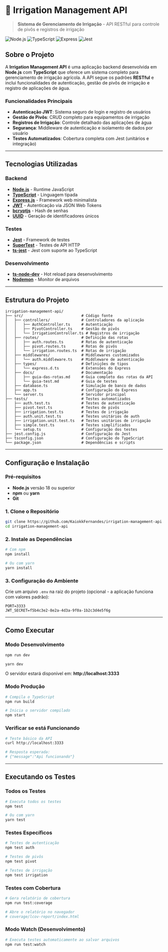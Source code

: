 # 🌾 Irrigation Management API

> **Sistema de Gerenciamento de Irrigação** - API RESTful para controle de pivôs e registros de irrigação

![Node.js](https://img.shields.io/badge/Node.js-v18%2B-green)
![TypeScript](https://img.shields.io/badge/TypeScript-5.9.2-blue)
![Express](https://img.shields.io/badge/Express-5.1.0-lightgrey)
![Jest](https://img.shields.io/badge/Jest-29.7.0-red)

## Sobre o Projeto

A **Irrigation Management API** é uma aplicação backend desenvolvida em **Node.js** com **TypeScript** que oferece um sistema completo para gerenciamento de irrigação agrícola. A API segue os padrões **RESTful** e inclui funcionalidades de autenticação, gestão de pivôs de irrigação e registro de aplicações de água.

### Funcionalidades Principais

- **Autenticação JWT**: Sistema seguro de login e registro de usuários
- **Gestão de Pivôs**: CRUD completo para equipamentos de irrigação
- **Registros de Irrigação**: Controle detalhado das aplicações de água
- **Segurança**: Middleware de autenticação e isolamento de dados por usuário
- **Testes Automatizados**: Cobertura completa com Jest (unitários e integração)

---

## Tecnologias Utilizadas

### **Backend**
- **[Node.js](https://nodejs.org/)** - Runtime JavaScript
- **[TypeScript](https://www.typescriptlang.org/)** - Linguagem tipada
- **[Express.js](https://expressjs.com/)** - Framework web minimalista
- **[JWT](https://jwt.io/)** - Autenticação via JSON Web Tokens
- **[bcryptjs](https://www.npmjs.com/package/bcryptjs)** - Hash de senhas
- **[UUID](https://www.npmjs.com/package/uuid)** - Geração de identificadores únicos

### **Testes**
- **[Jest](https://jestjs.io/)** - Framework de testes
- **[SuperTest](https://www.npmjs.com/package/supertest)** - Testes de API HTTP
- **[ts-jest](https://www.npmjs.com/package/ts-jest)** - Jest com suporte ao TypeScript

### **Desenvolvimento**
- **[ts-node-dev](https://www.npmjs.com/package/ts-node-dev)** - Hot reload para desenvolvimento
- **[Nodemon](https://nodemon.io/)** - Monitor de arquivos

---

## Estrutura do Projeto

```
irrigation-management-api/
├── src/                          # Código fonte
│   ├── controllers/              # Controladores da aplicação
│   │   ├── AuthController.ts     # Autenticação
│   │   ├── PivotController.ts    # Gestão de pivôs
│   │   └── IrrigationController.ts # Registros de irrigação
│   ├── routes/                   # Definição das rotas
│   │   ├── auth.routes.ts        # Rotas de autenticação
│   │   ├── pivot.routes.ts       # Rotas de pivôs
│   │   └── irrigation.routes.ts  # Rotas de irrigação
│   ├── middlewares/              # Middlewares customizados
│   │   └── auth.middleware.ts    # Middleware de autenticação
│   ├── types/                    # Definições de tipos
│   │   └── express.d.ts          # Extensões do Express
│   ├── docs/                     # Documentação
│   │   ├── guia-das-rotas.md     # Guia completo das rotas da API
│   │   └── guia-test.md          # Guia de testes
│   ├── database.ts               # Simulação de banco de dados
│   ├── app.ts                    # Configuração do Express
│   └── server.ts                 # Servidor principal
├── tests/                        # Testes automatizados
│   ├── auth.test.ts              # Testes de autenticação
│   ├── pivot.test.ts             # Testes de pivôs
│   ├── irrigation.test.ts        # Testes de irrigação
│   ├── auth.unit.test.ts         # Testes unitários de auth
│   ├── irrigation.unit.test.ts   # Testes unitários de irrigação
│   ├── simple.test.ts            # Testes simplificados
│   └── setup.ts                  # Configuração dos testes
├── jest.config.js                # Configuração do Jest
├── tsconfig.json                 # Configuração do TypeScript
└── package.json                  # Dependências e scripts
```

---

## Configuração e Instalação

### **Pré-requisitos**

- **Node.js** versão 18 ou superior
- **npm** ou **yarn**
- **Git**

### **1. Clone o Repositório**

```bash
git clone https://github.com/KaiokkFernandes/irrigation-management-api.git
cd irrigation-management-api
```

### **2. Instale as Dependências**

```bash
# Com npm
npm install

# Ou com yarn
yarn install
```

### **3. Configuração do Ambiente**

Crie um arquivo `.env` na raiz do projeto (opcional - a aplicação funciona com valores padrão):

```env
PORT=3333
JWT_SECRET=f5b4c3e2-8e2a-4d3a-9f0a-1b2c3d4e5f6g
```

---

## Como Executar

### **Modo Desenvolvimento**

```bash
npm run dev

yarn dev
```

O servidor estará disponível em: **http://localhost:3333**

### **Modo Produção**

```bash
# Compila o TypeScript
npm run build

# Inicia o servidor compilado
npm start
```

### **Verificar se está Funcionando**

```bash
# Teste básico da API
curl http://localhost:3333

# Resposta esperada:
# {"message":"Api funcionando"}
```

---

## Executando os Testes

### **Todos os Testes**

```bash
# Executa todos os testes
npm test

# Ou com yarn
yarn test
```

### **Testes Específicos**

```bash
# Testes de autenticação
npm test auth

# Testes de pivôs
npm test pivot

# Testes de irrigação
npm test irrigation
```

### **Testes com Cobertura**

```bash
# Gera relatório de cobertura
npm run test:coverage

# Abre o relatório no navegador
# coverage/lcov-report/index.html
```

### **Modo Watch (Desenvolvimento)**

```bash
# Executa testes automaticamente ao salvar arquivos
npm run test:watch
```